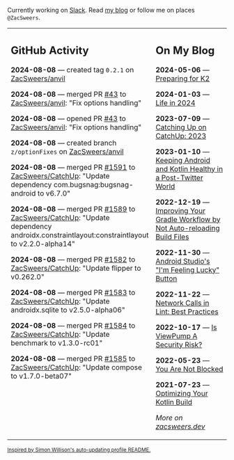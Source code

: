 Currently working on [Slack](https://slack.com/). Read [my blog](https://zacsweers.dev/) or follow me on places `@ZacSweers`.

<table><tr><td valign="top" width="60%">

## GitHub Activity
<!-- githubActivity starts -->
**2024-08-08** — created tag `0.2.1` on [ZacSweers/anvil](https://github.com/ZacSweers/anvil)

**2024-08-08** — merged PR [#43](https://github.com/ZacSweers/anvil/pull/43) to [ZacSweers/anvil](https://github.com/ZacSweers/anvil): "Fix options handling"

**2024-08-08** — opened PR [#43](https://github.com/ZacSweers/anvil/pull/43) to [ZacSweers/anvil](https://github.com/ZacSweers/anvil): "Fix options handling"

**2024-08-08** — created branch `z/optionFixes` on [ZacSweers/anvil](https://github.com/ZacSweers/anvil)

**2024-08-08** — merged PR [#1591](https://github.com/ZacSweers/CatchUp/pull/1591) to [ZacSweers/CatchUp](https://github.com/ZacSweers/CatchUp): "Update dependency com.bugsnag:bugsnag-android to v6.7.0"

**2024-08-08** — merged PR [#1589](https://github.com/ZacSweers/CatchUp/pull/1589) to [ZacSweers/CatchUp](https://github.com/ZacSweers/CatchUp): "Update dependency androidx.constraintlayout:constraintlayout to v2.2.0-alpha14"

**2024-08-08** — merged PR [#1582](https://github.com/ZacSweers/CatchUp/pull/1582) to [ZacSweers/CatchUp](https://github.com/ZacSweers/CatchUp): "Update flipper to v0.262.0"

**2024-08-08** — merged PR [#1583](https://github.com/ZacSweers/CatchUp/pull/1583) to [ZacSweers/CatchUp](https://github.com/ZacSweers/CatchUp): "Update androidx.sqlite to v2.5.0-alpha06"

**2024-08-08** — merged PR [#1584](https://github.com/ZacSweers/CatchUp/pull/1584) to [ZacSweers/CatchUp](https://github.com/ZacSweers/CatchUp): "Update benchmark to v1.3.0-rc01"

**2024-08-08** — merged PR [#1585](https://github.com/ZacSweers/CatchUp/pull/1585) to [ZacSweers/CatchUp](https://github.com/ZacSweers/CatchUp): "Update compose to v1.7.0-beta07"
<!-- githubActivity ends -->
</td><td valign="top" width="40%">

## On My Blog
<!-- blog starts -->
**2024-05-06** — [Preparing for K2](https://www.zacsweers.dev/preparing-for-k2/)

**2024-01-03** — [Life in 2024](https://www.zacsweers.dev/life-in-2024/)

**2023-07-09** — [Catching Up on CatchUp: 2023](https://www.zacsweers.dev/catching-up-on-catchup-2023/)

**2023-01-10** — [Keeping Android and Kotlin Healthy in a Post-Twitter World](https://www.zacsweers.dev/keeping-android-healthy/)

**2022-12-19** — [Improving Your Gradle Workflow by Not Auto-reloading Build Files](https://www.zacsweers.dev/improving-your-workflow-by-not-auto-reloading-build-files/)

**2022-11-30** — [Android Studio's "I'm Feeling Lucky" Button](https://www.zacsweers.dev/android-studios-im-feeling-lucky-button/)

**2022-11-22** — [Network Calls in Lint: Best Practices](https://www.zacsweers.dev/network-calls-in-lint-best-practices/)

**2022-10-17** — [Is ViewPump A Security Risk?](https://www.zacsweers.dev/is-viewpump-a-security-risk/)

**2022-05-23** — [You Are Not Blocked](https://www.zacsweers.dev/you-are-not-blocked/)

**2021-07-23** — [Optimizing Your Kotlin Build](https://www.zacsweers.dev/optimizing-your-kotlin-build/)
<!-- blog ends -->
_More on [zacsweers.dev](https://zacsweers.dev/)_
</td></tr></table>

<sub><a href="https://simonwillison.net/2020/Jul/10/self-updating-profile-readme/">Inspired by Simon Willison's auto-updating profile README.</a></sub>